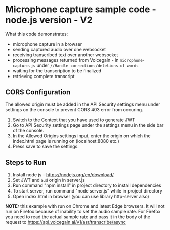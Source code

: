 # Microphone capture sample code - node.js version - V2 #

What this code demonstrates:
* microphone capture in a browser
* sending captured audio over one websocket
* receiving transcribed text over another websocket
* processing messages returned from Voicegain - in `microphone-capture.js` under `//Handle corrections/deletions of words`
* waiting for the transcription to be finalized
* retrieving complete transcript

## CORS Configuration

The allowed origin must be added in the API Security settings menu under settings on the console to prevent CORS 403 error from occuring.

1. Switch to the Context that you have used to generate JWT
1. Go to API Security settings page under the settings menu in the side bar of the console.
1. In the Allowed Origins settings input, enter the origin on which the index.html page is running on (localhost:8080 etc.)
1. Press save to save the settings.

## Steps to Run ##

1. Install node js - https://nodejs.org/en/download/
1. Set JWT and `aud` origin in server.js 
1. Run command "npm install" in project directory to install dependencies
1. To start server, run command "node server.js" while in project directory
1. Open index.html in browser (you can use library http-server also)

**NOTE:** this example with run on Chrome and latest Edge browsers.
It will not run on Firefox because of inability to set the audio sample rate.
For Firefox you need to read the actual sample rate and pass it in the body of the request to https://api.voicegain.ai/v1/asr/transcribe/async 

